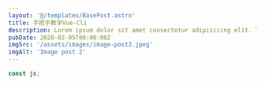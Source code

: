 ```yaml
---
layout: '@/templates/BasePost.astro'
title: 手把手教学Vue-Cli
description: Lorem ipsum dolor sit amet consectetur adipisicing elit. Tenetur vero esse non molestias eos excepturi.
pubDate: 2020-02-05T00:00:00Z
imgSrc: '/assets/images/image-post2.jpeg'
imgAlt: 'Image post 2'
---
```


```js
const js;
```
<!-- Full typography example at [this page](./sixth-post). -->
